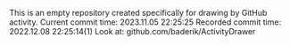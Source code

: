 This is an empty repository created specifically for drawing by GitHub activity.
Current commit time: 2023.11.05 22:25:25
Recorded commit time: 2022.12.08 22:25:14(1)
Look at: github.com/baderik/ActivityDrawer
